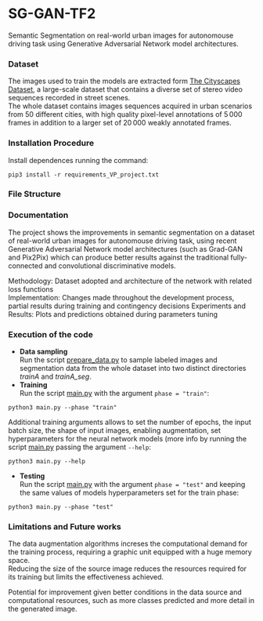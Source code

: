 # SG-GAN-TF2
Semantic Segmentation on real-world urban images for autonomouse driving task using Generative Adversarial Network model architectures.

### Dataset
The images used to train the models are extracted form [The Cityscapes Dataset](https://www.cityscapes-dataset.com/), a large-scale dataset that contains a diverse set of stereo video sequences recorded in street scenes.  
The whole dataset contains images sequences acquired in urban scenarios from 50 different cities, with high quality pixel-level annotations of 5 000 frames in addition to a larger set of 20 000 weakly annotated frames.

### Installation Procedure
Install dependences running the command:
```
pip3 install -r requirements_VP_project.txt
```

### File Structure

### Documentation
The project shows the improvements in semantic segmentation on a dataset of real-world urban images for autonomouse driving task, using recent Generative Adversarial Network model architectures (such as Grad-GAN and Pix2Pix) which can produce better results against the traditional fully-connected and convolutional discriminative models.  

Methodology: Dataset adopted and architecture of the network with related loss functions	
Implementation: Changes made throughout the development process, partial results during training and contingency decisions
Experiments and Results: Plots and predictions obtained during parameters tuning

### Execution of the code
- **Data sampling**  
Run the script [prepare_data.py](prepare_data.py) to sample labeled images and segmentation data from the whole dataset into two distinct directories *trainA* and *trainA_seg*.
- **Training**  
Run the script [main.py](main.py) with the argument `phase = "train"`:
```
python3 main.py --phase "train"
```
Additional training arguments allows to set the number of epochs, the input batch size, the shape of input images, enabling augmentation, set hyperparameters for the neural network models (more info by running the script [main.py](main.py) passing the argument `--help`:
```
python3 main.py --help
```
- **Testing**  
Run the script [main.py](main.py) with the argument `phase = "test"` and keeping the same values of models hyperparameters set for the train phase:
```
python3 main.py --phase "test"
```
### Limitations and Future works
The data augmentation algorithms increses the computational demand for the training process, requiring a graphic unit equipped with a huge memory space.  
Reducing the size of the source image reduces the resources required for its training but limits the effectiveness achieved.  
  
Potential for improvement given better conditions in the data source and computational resources, such as more classes predicted and more detail in the generated image.

